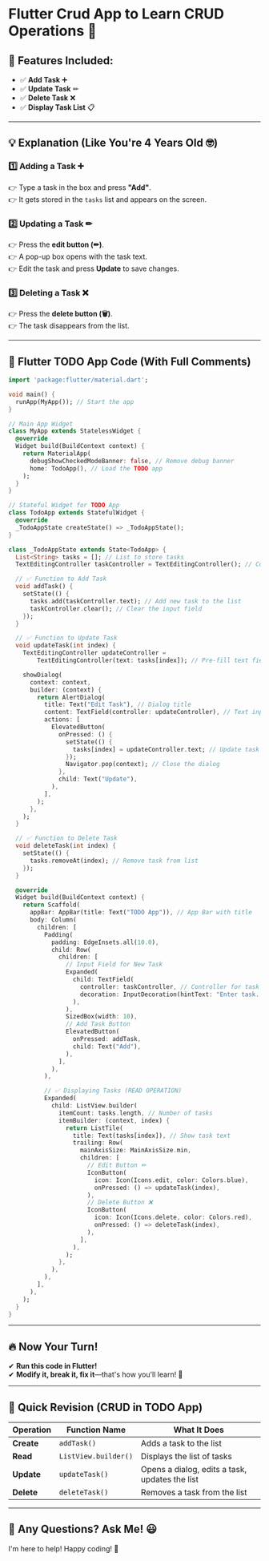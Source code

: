 # Flutter Crud App to Learn CRUD Operations 🚀

## 📌 Features Included:
- ✅ **Add Task** ➕
- ✅ **Update Task** ✏
- ✅ **Delete Task** ❌
- ✅ **Display Task List** 📋

---

## 💡 Explanation (Like You're 4 Years Old 🤓)

### 1️⃣ **Adding a Task ➕**
👉 Type a task in the box and press **"Add"**.  
👉 It gets stored in the `tasks` list and appears on the screen.  

### 2️⃣ **Updating a Task ✏**
👉 Press the **edit button (✏)**.  
👉 A pop-up box opens with the task text.  
👉 Edit the task and press **Update** to save changes.  

### 3️⃣ **Deleting a Task ❌**
👉 Press the **delete button (🗑)**.  
👉 The task disappears from the list.  

---

## 📜 Flutter TODO App Code (With Full Comments)

```dart
import 'package:flutter/material.dart';

void main() {
  runApp(MyApp()); // Start the app
}

// Main App Widget
class MyApp extends StatelessWidget {
  @override
  Widget build(BuildContext context) {
    return MaterialApp(
      debugShowCheckedModeBanner: false, // Remove debug banner
      home: TodoApp(), // Load the TODO app
    );
  }
}

// Stateful Widget for TODO App
class TodoApp extends StatefulWidget {
  @override
  _TodoAppState createState() => _TodoAppState();
}

class _TodoAppState extends State<TodoApp> {
  List<String> tasks = []; // List to store tasks
  TextEditingController taskController = TextEditingController(); // Controller for text input

  // ✅ Function to Add Task
  void addTask() {
    setState(() {
      tasks.add(taskController.text); // Add new task to the list
      taskController.clear(); // Clear the input field
    });
  }

  // ✅ Function to Update Task
  void updateTask(int index) {
    TextEditingController updateController =
        TextEditingController(text: tasks[index]); // Pre-fill text field with current task

    showDialog(
      context: context,
      builder: (context) {
        return AlertDialog(
          title: Text("Edit Task"), // Dialog title
          content: TextField(controller: updateController), // Text input field
          actions: [
            ElevatedButton(
              onPressed: () {
                setState(() {
                  tasks[index] = updateController.text; // Update task in list
                });
                Navigator.pop(context); // Close the dialog
              },
              child: Text("Update"),
            ),
          ],
        );
      },
    );
  }

  // ✅ Function to Delete Task
  void deleteTask(int index) {
    setState(() {
      tasks.removeAt(index); // Remove task from list
    });
  }

  @override
  Widget build(BuildContext context) {
    return Scaffold(
      appBar: AppBar(title: Text("TODO App")), // App Bar with title
      body: Column(
        children: [
          Padding(
            padding: EdgeInsets.all(10.0),
            child: Row(
              children: [
                // Input Field for New Task
                Expanded(
                  child: TextField(
                    controller: taskController, // Controller for task input
                    decoration: InputDecoration(hintText: "Enter task..."),
                  ),
                ),
                SizedBox(width: 10),
                // Add Task Button
                ElevatedButton(
                  onPressed: addTask,
                  child: Text("Add"),
                ),
              ],
            ),
          ),

          // ✅ Displaying Tasks (READ OPERATION)
          Expanded(
            child: ListView.builder(
              itemCount: tasks.length, // Number of tasks
              itemBuilder: (context, index) {
                return ListTile(
                  title: Text(tasks[index]), // Show task text
                  trailing: Row(
                    mainAxisSize: MainAxisSize.min,
                    children: [
                      // Edit Button ✏
                      IconButton(
                        icon: Icon(Icons.edit, color: Colors.blue),
                        onPressed: () => updateTask(index),
                      ),
                      // Delete Button ❌
                      IconButton(
                        icon: Icon(Icons.delete, color: Colors.red),
                        onPressed: () => deleteTask(index),
                      ),
                    ],
                  ),
                );
              },
            ),
          ),
        ],
      ),
    );
  }
}
```

---

## 🔥 Now Your Turn!
✔ **Run this code in Flutter!**  
✔ **Modify it, break it, fix it**—that's how you'll learn! 🚀  

---

## 🧐 Quick Revision (CRUD in TODO App)

| Operation | Function Name | What It Does |
|-----------|--------------|-------------|
| **Create** | `addTask()` | Adds a task to the list |
| **Read** | `ListView.builder()` | Displays the list of tasks |
| **Update** | `updateTask()` | Opens a dialog, edits a task, updates the list |
| **Delete** | `deleteTask()` | Removes a task from the list |

---

## 💬 Any Questions? Ask Me! 😃  
I'm here to help! Happy coding! 🚀

